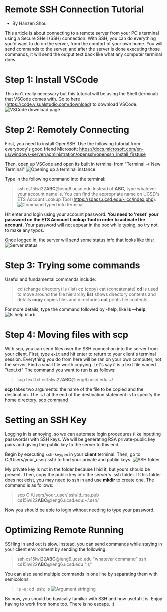 # Remote SSH Connection Tutorial
- By Hanzen Shou

This article is about connecting to a remote server from your PC's terminal using a Secure SHell (SSH) connection. 
With SSH, you can do everything you'd want to do on the server, from the comfort of your own home. 
You will send commands to the server, and after the server is done executing those commands, it will send the output text back like what any computer terminal does.

# Step 1: Install VSCode
This isn't really necessary but this tutorial will be using the Shell (terminal) that VSCode comes with.
Go to here (https://code.visualstudio.com/download) to download VSCode.
![VSCode download page](lab1/VSCode_download.png)

# Step 2: Remotely Connecting
First, you need to install OpenSSH. Use the following tutorial from everybody's good friend Microsoft: https://docs.microsoft.com/en-us/windows-server/administration/openssh/openssh_install_firstuse

Then, open up VSCode and open its built in terminal from "Terminal -> New Terminal"
![Opening up a terminal instance](lab1/VSCode_terminal_menu.png)

Type in the following command into the terminal:
> ssh cs15lwi22**ABC**@ieng6.ucsd.edu
Instead of **ABC**, type whatever your account name is. You can find the appropriate name on UCSD's ETS Account Lookup Tool (https://sdacs.ucsd.edu/~icc/index.php).
![Command typed into terminal](lab1/SSH_command.png)

Hit enter and login using your account password. **You need to 'reset' your password on the ETS Account Lookup Tool in order to activate the account.**
Your password will not appear in the box while typing, so try not to make any typos.

Once logged in, the server will send some status info that looks like this:
![Server status](lab1/Server_status.png)

# Step 3: Trying some commands
Useful and fundamental commands include:
> cd (change directory)
> ls (list)
> cp (copy)
> cat (concatenate)
**cd** is used to move around the file hierarchy
**list** shows directory contents and details
**copy** copies files and directories
**cat** prints file contents

For more details, type the command followed by -help, like **ls --help**
![ls help blurb](lab1/ls_help.png)

# Step 4: Moving files with scp
With scp, you can send files over the SSH connection into the server from your client.
First, type `exit` and hit enter to return to your client's terminal session. Everything you do from here will be ran on your own computer, not the server.
Find a small file worth copying. Let's say it is a text file named "text.txt" The command you want to run is as follows:
> scp text.txt cs15lwi22**ABC**@ieng6.ucsd.edu:~/

**scp** takes two arguments: the name of the file to be copied and the destination. The :~/ at the end of the destination statement is to specify the home directory.
[scp command](lab1/scp_command.png)

# Setting an SSH Key
Logging in is annoying, so we can automate login procedures (like inputting passwords) with SSH keys. We will be generating RSA private-public key pairs and giving the public key to the server to this end.

Begin by executing `ssh-keygen` in your **client** terminal.
Then, go to C:/Users/your_user/.ssh/ to find your private and public keys.
![SSH folder](lab1/ssh_folder.png)

My private key is not in the folder because I hid it, but yours should be present.
Then, copy the public key into the server's .ssh folder. If this folder does not exist, you may need to ssh in and use **mkdir** to create one.
The command is as follows:
> scp C:/Users/your_user/.ssh/id_rsa.pub cs15lwi22**ABC**@ieng6.ucsd.edu:~/.ssh/

Now you should be able to login without needing to type your password.

# Optimizing Remote Running
SSHing in and out is slow. Instead, you can send commands while staying in your client environment by sending the following:
> ssh cs15lwi22**ABC**@ieng6.ucsd.edu "whatever command"
> ssh cs15lwi22**ABC**@ieng6.ucsd.edu "ls"

You can also send multiple commands in one line by separating them with semicolons
> ls -a; cd .ssh; ls
![Argument stringing](lab1/arg_concat.png)

By now, you should be basically familiar with SSH and how useful it is. Enjoy having to work from home too. There is no escape. :)
